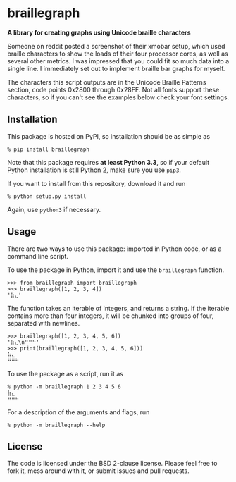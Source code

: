 braillegraph
============

**A library for creating graphs using Unicode braille characters**

Someone on reddit posted a screenshot of their xmobar setup, which used braille characters to show the loads of their four processor cores, as well as several other metrics. I was impressed that you could fit so much data into a single line. I immediately set out to implement braille bar graphs for myself.

The characters this script outputs are in the Unicode Braille Patterns section, code points 0x2800 through 0x28FF. Not all fonts support these characters, so if you can't see the examples below check your font settings.

Installation
------------
This package is hosted on PyPI, so installation should be as simple as

    % pip install braillegraph

Note that this package requires **at least Python 3.3**, so if your default Python installation is still Python 2, make sure you use `pip3`.

If you want to install from this repository, download it and run

    % python setup.py install

Again, use `python3` if necessary.

Usage
-----

There are two ways to use this package: imported in Python code, or as a command line script.

To use the package in Python, import it and use the `braillegraph` function.

    >>> from braillegraph import braillegraph
    >>> braillegraph([1, 2, 3, 4])
    '⣷⣄'

The function takes an iterable of integers, and returns a string. If the iterable contains more than four integers, it will be chunked into groups of four, separated with newlines.

    >>> braillegraph([1, 2, 3, 4, 5, 6])
    '⣷⣄\n⠛⠛⠓'
    >>> print(braillegraph([1, 2, 3, 4, 5, 6]))
    ⣷⣄
    ⠛⠛⠓

To use the package as a script, run it as

    % python -m braillegraph 1 2 3 4 5 6
    ⣷⣄
    ⠛⠛⠓
    
For a description of the arguments and flags, run

    % python -m braillegraph --help
    
License
-------

The code is licensed under the BSD 2-clause license. Please feel free to fork it, mess around with it, or submit issues and pull requests.
